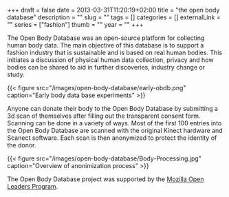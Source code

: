 +++ 
draft = false
date = 2013-03-31T11:20:19+02:00
title = "the open body database"
description = ""
slug = "" 
tags = []
categories = []
externalLink = ""
series = ["fashion"]
thumb = ""
year = ""
+++


The Open Body Database was an open-source platform for collecting human body data. The main objective of this database is to support a fashion industry that is sustainable and is based on real human bodies. This initiates a discussion of physical human data collection, privacy and how bodies can be shared to aid in further discoveries, industry change or study.

<!--
# The Problems

- Garment design is not based on real human bodies
- No human body data repository exists for designers and researchers looking to work with real human body forms
- Sharing body data is complex due to issues of privacy

The garment industry utilizes unproportional design sketches and standard pattern grading and sizing to continue the mass production value chain. Access to body database(s) can be expensive and restricted, and therefore not user friendly to designers, researchers or students wishing to access real human body data and shapes.

# The Solution

The Open Body Database will:

- Create and Open Body Database where anyone can access real human body data
- Create guides for anyone to contribute real body data
- Create an automated data anonymization system

If proper tools and real body shapes are provided, the cycle of mass produced garment production can be altered creating an era of customization, design based on reality and healthier fashion and body outlooks. Designers, researchers, and students can access real human bodies and data, truly extending fashion and research utilizing the rich diversity of body realities.
-->

{{< figure src="/images/open-body-database/early-obdb.png" caption="Early body data base experiments" >}}

Anyone can donate their body to the Open Body Database by submitting a 3d scan of themselves after filling out the transparent consent form. Scanning can be done in a variety of ways. Most of the first 100 entries into the Open Body Database are scanned with the original Kinect hardware and Scanect software. Each scan is then anonymized to protect the identity of the donor.

{{< figure src="/images/open-body-database/Body-Processing.jpg" caption="Overview of anonimization process" >}}


The Open Body Database project was supported by the [Mozilla Open Leaders Program](https://foundation.mozilla.org/en/opportunity/mozilla-open-leaders/round-6/projects/projects---cohort-c/).

